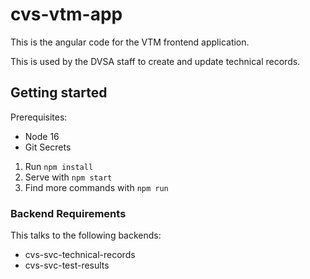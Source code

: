 # cvs-vtm-app

This is the angular code for the VTM frontend application.

This is used by the DVSA staff to create and update technical records.

## Getting started

Prerequisites:
* Node 16
* Git Secrets

1. Run `npm install`
2. Serve with `npm start`
3. Find more commands with `npm run`

### Backend Requirements

This talks to the following backends:
* cvs-svc-technical-records
* cvs-svc-test-results
